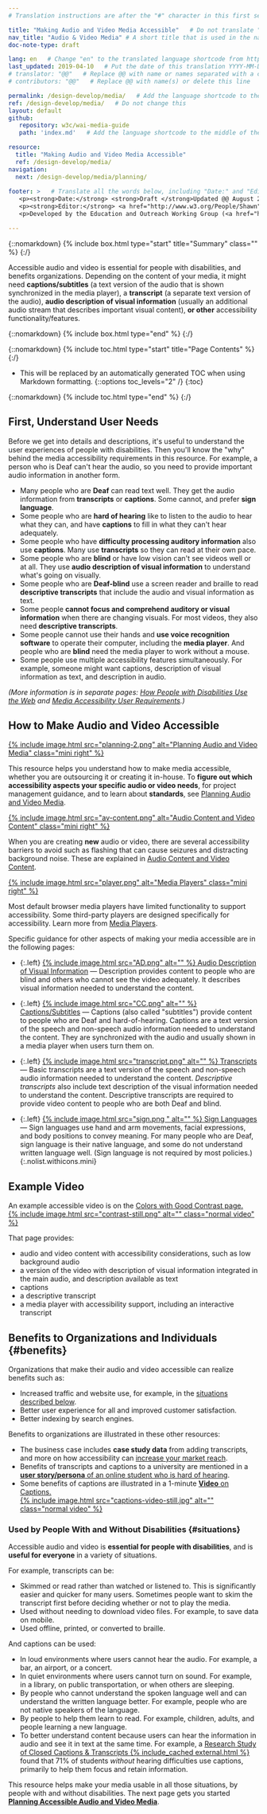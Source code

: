 ```yaml
---
# Translation instructions are after the "#" character in this first section. They are comments that do not show up in the web page. You do not need to translate the instructions after #.

title: "Making Audio and Video Media Accessible"   # Do not translate "title:". Do translate the text after "title:".
nav_title: "Audio & Video Media" # A short title that is used in the navigation
doc-note-type: draft

lang: en   # Change "en" to the translated language shortcode from https://www.iana.org/assignments/language-subtag-registry/language-subtag-registry
last_updated: 2019-04-10   # Put the date of this translation YYYY-MM-DD (with month in the middle)
# translator: "@@"   # Replace @@ with name or names separated with a comma
# contributors: "@@"   # Replace @@ with name(s) or delete this line

permalink: /design-develop/media/   # Add the language shortcode to the end; for example /fundamentals/accessibility-intro/fr
ref: /design-develop/media/   # Do not change this
layout: default
github:
   repository: w3c/wai-media-guide
   path: 'index.md'   # Add the language shortcode to the middle of the filename, for example index.fr.md

resource:
  title: "Making Audio and Video Media Accessible"
  ref: /design-develop/media/
navigation:
  next: /design-develop/media/planning/
 
footer: >   # Translate all the words below, including "Date:" and "Editor:".
   <p><strong>Date:</strong> <strong>Draft </strong>Updated @@ August 2019.</p>
   <p><strong>Editor:</strong> <a href="http://www.w3.org/People/Shawn">Shawn Lawton Henry</a>. Contributors: Estella Oncins, @@, and other <a href="https://www.w3.org/WAI/about/groups/eowg/participants/">EOWG Participants</a>. Graphic artist: Ari Stiles. Previous editors: Geoff Freed and Judy Brewer.</p>
   <p>Developed by the Education and Outreach Working Group (<a href="http://www.w3.org/WAI/EO/">EOWG</a>). Originally drafted as part of the <a href="https://www.w3.org/WAI/WCAGTA/">WCAG TA Project</a> funded by the <abbr title="United States">U.S.</abbr> Access Board. Revised as part of the <a href="https://www.w3.org/WAI/expand-access/">WAI Expanding Access project</a> funded by the Ford Foundation.</p>

---
```


{::nomarkdown}
{% include box.html type="start" title="Summary" class="" %}
{:/}

Accessible audio and video is essential for people with disabilities, and benefits organizations. Depending on the content of your media, it might need **captions/subtitles** (a text version of the audio that is shown synchronized in the media player), a **transcript** (a separate text version of the audio), **audio description of visual information** (usually an additional audio stream that describes important visual content), **or other** accessibility functionality/features.

{::nomarkdown}
{% include box.html type="end" %}
{:/}

{::nomarkdown}
{% include toc.html type="start" title="Page Contents" %}
{:/}

- This will be replaced by an automatically generated TOC when using Markdown formatting.
{::options toc_levels="2" /}
{:toc}

{::nomarkdown}
{% include toc.html type="end" %}
{:/}

## First, Understand User Needs

Before we get into details and descriptions, it's useful to understand the user experiences of people with disabilities. Then you'll know the "why" behind the media accessibility requirements in this resource. For example, a person who is Deaf can't hear the audio, so you need to provide important audio information in another form.

* Many people who are **Deaf** can read text well. They get the audio information from **transcripts** or **captions**. Some cannot, and prefer **sign language**.
* Some people who are **hard of hearing** like to listen to the audio to hear what they can, and have **captions** to fill in what they can't hear adequately.
* Some people who have **difficulty processing auditory information** also use **captions**. Many use **transcripts** so they can read at their own pace.
* Some people who are **blind** or have low vision can't see videos well or at all. They use **audio description of visual information** to understand what's going on visually.
* Some people who are **Deaf-blind** use a screen reader and braille to read **descriptive transcripts** that include the audio and visual information as text.
* Some people **cannot focus and comprehend auditory or visual information** when there are changing visuals. For most videos, they also need **descriptive transcripts**.
* Some people cannot use their hands and **use voice recognition software** to operate their computer, including the **media player**.  And people who are **blind** need the media player to work without a mouse.
* Some people use multiple accessibility features simultaneously. For example, someone might want captions, description of visual information as text, and description in audio.

_(More information is in separate pages: [How People with Disabilities Use the Web](/people-use-web/) and [Media Accessibility User Requirements](https://www.w3.org/TR/media-accessibility-reqs/).)_

## How to Make Audio and Video Accessible

[{% include image.html src="planning-2.png" alt="Planning Audio and Video Media" class="mini right" %}](/design-develop/media/planning/)

This resource helps you understand how to make media accessible, whether you are outsourcing it or creating it in-house. To **figure out which accessibility aspects your specific audio or video needs**, for project management guidance, and to learn about **standards**, see [Planning Audio and Video Media](/design-develop/media/planning/).

[{% include image.html src="av-content.png" alt="Audio Content and Video Content" class="mini right" %}](/design-develop/media/av-content/)

When you are creating **new** audio or video, there are several accessibility barriers to avoid such as flashing that can cause seizures and distracting background noise. These are explained in [Audio Content and Video Content](/design-develop/media/av-content/).

[{% include image.html src="player.png" alt="Media Players" class="mini right" %}](/design-develop/media/player/)

Most default browser media players have limited functionality to support accessibility. Some third-party players are designed specifically for accessibility. Learn more from [Media Players](/design-develop/media/player/).

Specific guidance for other aspects of making your media accessible are in the following pages:

* {:.left} [{% include image.html src="AD.png" alt="" %} Audio Description of Visual Information](/design-develop/media/description/) &mdash; Description provides content to people who are blind and others who cannot see the video adequately. It describes visual information needed to understand the content.

* {:.left} [{% include image.html src="CC.png" alt="" %} Captions/Subtitles](/design-develop/media/captions/) &mdash; Captions (also called "subtitles") provide content to people who are Deaf and hard-of-hearing. Captions are a text version of the speech and non-speech audio information needed to understand the content. They are synchronized with the audio and usually shown in a media player when users turn them on.

* {:.left} [{% include image.html src="transcript.png" alt="" %} Transcripts](/design-develop/media/transcripts/) &mdash; Basic transcripts are a text version of the speech and non-speech audio information needed to understand the content. <em>Descriptive transcripts</em> also include text description of the visual information needed to understand the content. Descriptive transcripts are required to provide video content to people who are both Deaf and blind.

* {:.left} [{% include image.html src="sign.png " alt="" %} Sign Languages](/design-develop/media/sign-languages/) &mdash; Sign languages use hand and arm movements, facial expressions, and body positions to convey meaning. For many people who are Deaf, sign language is their native language, and some do not understand written language well. (Sign language is not required by most policies.)
{:.nolist.withicons.mini}

## Example Video

An example accessible video is on the [Colors with Good Contrast page.<br>
{% include image.html src="contrast-still.png" alt="" class="normal video" %}](https://www.w3.org/WAI/perspective-videos/contrast/)

That page provides:
* audio and video content with accessibility considerations, such as low background audio
* a version of the video with description of visual information integrated in the main audio, and description available as text
* captions
* a descriptive transcript
* a media player with accessibility support, including an interactive transcript

## Benefits to Organizations and Individuals {#benefits}

Organizations that make their audio and video accessible can realize benefits such as:
* Increased traffic and website use, for example, in the [situations described below](#situations).
* Better user experience for all and improved customer satisfaction.
* Better indexing by search engines.

Benefits to organizations are illustrated in these other resources:
* The business case includes **case study data** from adding transcripts, and more on how accessibility can [increase your market reach](https://www.w3.org/WAI/business-case/#increase-market-reach).
* Benefits of transcripts and captions to a university are mentioned in a [**user story/persona** of an online student who is hard of hearing](https://www.w3.org/WAI/people-use-web/user-stories/#onlinestudent).
* Some benefits of captions are illustrated in a 1-minute [**Video** on Captions.<br>
{% include image.html src="captions-video-still.jpg" alt="" class="normal video" %}](https://www.w3.org/WAI/perspective-videos/captions/)

### Used by People With and Without Disabilities {#situations}

Accessible audio and video is **essential for people with disabilities**, and is **useful for everyone** in a variety of situations.

For example, transcripts can be:
* Skimmed or read rather than watched or listened to. This is significantly easier and quicker for many users. Sometimes people want to skim the transcript first before deciding whether or not to play the media.
* Used without needing to download video files. For example, to save data on mobile.
* Used offline, printed, or converted to braille.

And captions can be used:
* In loud environments where users cannot hear the audio. For example, a bar, an airport, or a concert.
* In quiet environments where users cannot turn on sound. For example, in a library, on public transportation, or when others are sleeping.
* By people who cannot understand the spoken language well and can understand the written language better. For example, people who are not native speakers of the language.
* By people to help them learn to read. For example, children, adults, and people learning a new language.
* To better understand content because users can hear the information in audio and see it in text at the same time. For example, a [Research Study of Closed Captions & Transcripts {% include_cached external.html %}](https://www.3playmedia.com/2019/02/21/8-benefits-of-transcribing-captioning-videos/) found that 71% of students _without_ hearing difficulties use captions, primarily to help them focus and retain information.

This resource helps make your media usable in all those situations, by people with and without disabilities. The next page gets you started **[Planning Accessible Audio and Video Media](/design-develop/media/planning/)**.
